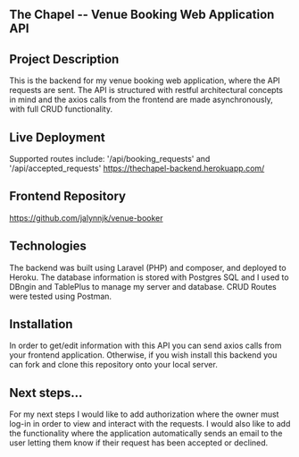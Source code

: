 ## The Chapel -- Venue Booking Web Application API

## Project Description 
This is the backend for my venue booking web application, where the API requests are sent. The API is structured with restful architectural concepts in mind and the axios calls from the frontend are made asynchronously, with full CRUD functionality.

## Live Deployment
Supported routes include: '/api/booking_requests' and '/api/accepted_requests'
https://thechapel-backend.herokuapp.com/

## Frontend Repository
https://github.com/jalynnjk/venue-booker

## Technologies
The backend was built using Laravel (PHP) and composer, and deployed to Heroku. The database information is stored with Postgres SQL and I used to DBngin and TablePlus to manage my server and database. CRUD Routes were tested using Postman.

## Installation
In order to get/edit information with this API you can send axios calls from your frontend application. Otherwise, if you wish install this backend you can fork and clone this repository onto your local server.

## Next steps...
For my next steps I would like to add authorization where the owner must log-in in order to view and interact with the requests. I would also like to add the functionality where the application automatically sends an email to the user letting them know if their request has been accepted or declined.
